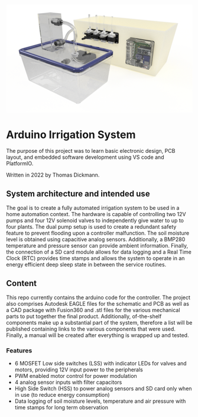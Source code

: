 ![Use Case Diagram](https://github.com/ThomasDickmann/Irrigation_System/blob/main/images/Watering_System_ASM%20v13.png)

# Arduino Irrigation System
The purpose of this project was to learn basic electronic design, PCB layout, and embedded software development using VS code and PlatformIO.

Written in 2022 by Thomas Dickmann. 

## System architecture and intended use 
The goal is to create a fully automated irrigation system to be used in a home automation context. The hardware is capable of controlling two 12V pumps and four 12V solenoid valves to independently give water to up to four plants. The dual pump setup is used to create a redundant safety feature to prevent flooding upon a controller malfunction. The soil moisture level is obtained using capacitive analog sensors. Additionally, a BMP280 temperature and pressure sensor can provide ambient information. Finally, the connection of a SD card module allows for data logging and a Real Time Clock (RTC) provides time stamps and allows the system to operate in an energy efficient deep sleep state in between the service routines.     

## Content 
This repo currently contains the arduino code for the controller. The project also comprises Autodesk EAGLE files for the schematic and PCB as well as a CAD package with Fusion360 and .stl files for the various mechanical parts to put together the final product. Additionally, of-the-shelf components make up a substantial part of the system, therefore a list will be published containing links to the various components that were used. 
Finally, a manual will be created after everything is wrapped up and tested. 

### Features
+ 6 MOSFET Low side switches (LSS) with indicator LEDs for valves and motors, providing 12V input power to the peripherals 
+ PWM enabled motor control for power modulation 
+ 4 analog sensor inputs with filter capacitors 
+ High Side Switch (HSS) to power analog sensors and SD card only when in use (to reduce energy consumption) 
+ Data logging of soil moisture levels, temperature and air pressure with time stamps for long term observation  

